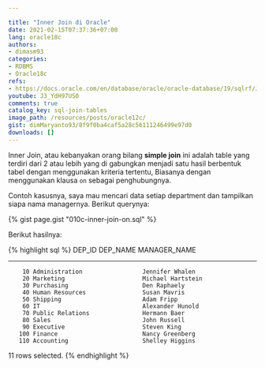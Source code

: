 ```yaml
---

title: "Inner Join di Oracle"
date: 2021-02-15T07:37:36+07:00
lang: oracle18c
authors:
- dimasm93
categories:
- RDBMS
- Oracle18c
refs: 
- https://docs.oracle.com/en/database/oracle/oracle-database/19/sqlrf/Joins.html#GUID-794F7DD5-FB18-4ADC-9E46-ADDA8C30C3C6
youtube: J3_YdH97US0
comments: true
catalog_key: sql-join-tables
image_path: /resources/posts/oracle12c/
gist: dimMaryanto93/8f9f0ba4caf5a28c56111246499e97d0
downloads: []
---
```


Inner Join, atau kebanyakan orang bilang **simple join** ini adalah table yang terdiri dari 2 atau lebih yang di gabungkan menjadi satu hasil berbentuk tabel dengan menggunakan kriteria tertentu, Biasanya dengan menggunakan klausa `on` sebagai penghubungnya.

<!--more-->

Contoh kasusnya, saya mau mencari data setiap department dan tampilkan siapa nama managernya. Berikut querynya:

{% gist page.gist "010c-inner-join-on.sql" %}

Berikut hasilnya:

{% highlight sql %}
 DEP_ID    DEP_NAME                       MANAGER_NAME
---------- ------------------------------ ----------------------------------------------
        10 Administration                 Jennifer Whalen
        20 Marketing                      Michael Hartstein
        30 Purchasing                     Den Raphaely
        40 Human Resources                Susan Mavris
        50 Shipping                       Adam Fripp
        60 IT                             Alexander Hunold
        70 Public Relations               Hermann Baer
        80 Sales                          John Russell
        90 Executive                      Steven King
       100 Finance                        Nancy Greenberg
       110 Accounting                     Shelley Higgins

11 rows selected.
{% endhighlight %}
